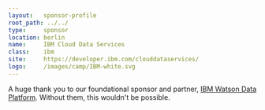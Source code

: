 ```yaml
---
layout:   sponsor-profile
root_path: ../../
type:     sponsor
location: berlin
name:     IBM Cloud Data Services
class:    ibm
site:     https://developer.ibm.com/clouddataservices/
logo:     /images/camp/IBM-white.svg
---
```


A huge thank you to our foundational sponsor and partner, [IBM Watson Data Platform](https://developer.ibm.com/clouddataservices/). Without them, this wouldn't be possible.
